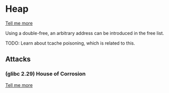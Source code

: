 # Heap

[Tell me more](https://0xabe.io/ctf/exploit/2016/04/24/BlazeCTF-dmail.html)

Using a double-free, an arbitrary address can be introduced in the free list.

TODO: Learn about tcache poisoning, which is related to this.



## Attacks

### \(glibc 2.29\) House of Corrosion 

[Tell me more](https://github.com/CptGibbon/House-of-Corrosion)

